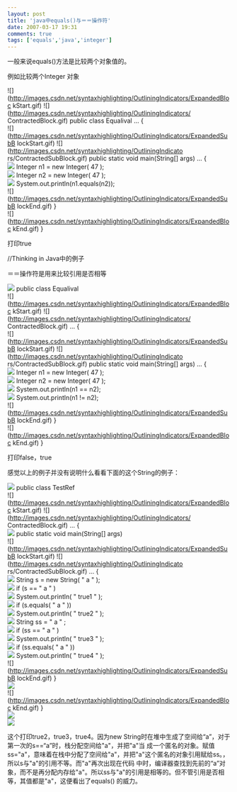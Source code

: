 ```yaml
---
layout: post
title: 'java中equals()与＝＝操作符'
date: 2007-03-17 19:31
comments: true
tags: ['equals','java','integer']
---
```


一般来说equals()方法是比较两个对象值的。

例如比较两个Integer 对象

![](http://images.csdn.net/syntaxhighlighting/OutliningIndicators/ExpandedBloc
kStart.gif) ![](http://images.csdn.net/syntaxhighlighting/OutliningIndicators/
ContractedBlock.gif) public  class  Equalival  ...  {  
![](http://images.csdn.net/syntaxhighlighting/OutliningIndicators/ExpandedSubB
lockStart.gif) ![](http://images.csdn.net/syntaxhighlighting/OutliningIndicato
rs/ContractedSubBlock.gif) public  static  void  main(String[] args)  ...  {  
![](http://images.csdn.net/syntaxhighlighting/OutliningIndicators/InBlock.gif)
Integer n1  =  new  Integer(  47  );  
![](http://images.csdn.net/syntaxhighlighting/OutliningIndicators/InBlock.gif)
Integer n2  =  new  Integer(  47  );  
![](http://images.csdn.net/syntaxhighlighting/OutliningIndicators/InBlock.gif)
System.out.println(n1.equals(n2));  
![](http://images.csdn.net/syntaxhighlighting/OutliningIndicators/ExpandedSubB
lockEnd.gif) }  
![](http://images.csdn.net/syntaxhighlighting/OutliningIndicators/ExpandedBloc
kEnd.gif) }

打印true

//Thinking in Java中的例子

＝＝操作符是用来比较引用是否相等

![](http://images.csdn.net/syntaxhighlighting/OutliningIndicators/None.gif)
public  class  Equalival  
![](http://images.csdn.net/syntaxhighlighting/OutliningIndicators/ExpandedBloc
kStart.gif) ![](http://images.csdn.net/syntaxhighlighting/OutliningIndicators/
ContractedBlock.gif) ...  {  
![](http://images.csdn.net/syntaxhighlighting/OutliningIndicators/ExpandedSubB
lockStart.gif) ![](http://images.csdn.net/syntaxhighlighting/OutliningIndicato
rs/ContractedSubBlock.gif) public  static  void  main(String[] args)  ...  {  
![](http://images.csdn.net/syntaxhighlighting/OutliningIndicators/InBlock.gif)
Integer n1  =  new  Integer(  47  );  
![](http://images.csdn.net/syntaxhighlighting/OutliningIndicators/InBlock.gif)
Integer n2  =  new  Integer(  47  );  
![](http://images.csdn.net/syntaxhighlighting/OutliningIndicators/InBlock.gif)
System.out.println(n1  ==  n2);  
![](http://images.csdn.net/syntaxhighlighting/OutliningIndicators/InBlock.gif)
System.out.println(n1  !=  n2);  
![](http://images.csdn.net/syntaxhighlighting/OutliningIndicators/ExpandedSubB
lockEnd.gif) }  
![](http://images.csdn.net/syntaxhighlighting/OutliningIndicators/ExpandedBloc
kEnd.gif) }

打印false，true

感觉以上的例子并没有说明什么看看下面的这个String的例子：

![](http://images.csdn.net/syntaxhighlighting/OutliningIndicators/None.gif)
public  class  TestRef  
![](http://images.csdn.net/syntaxhighlighting/OutliningIndicators/ExpandedBloc
kStart.gif) ![](http://images.csdn.net/syntaxhighlighting/OutliningIndicators/
ContractedBlock.gif) ...  {  
![](http://images.csdn.net/syntaxhighlighting/OutliningIndicators/InBlock.gif)
public  static  void  main(String[] args)  
![](http://images.csdn.net/syntaxhighlighting/OutliningIndicators/ExpandedSubB
lockStart.gif) ![](http://images.csdn.net/syntaxhighlighting/OutliningIndicato
rs/ContractedSubBlock.gif) ...  {  
![](http://images.csdn.net/syntaxhighlighting/OutliningIndicators/InBlock.gif)
String s  =  new  String(  "  a  "  );  
![](http://images.csdn.net/syntaxhighlighting/OutliningIndicators/InBlock.gif)
if  (s  ==  "  a  "  )  
![](http://images.csdn.net/syntaxhighlighting/OutliningIndicators/InBlock.gif)
System.out.println(  "  true1  "  );  
![](http://images.csdn.net/syntaxhighlighting/OutliningIndicators/InBlock.gif)
if  (s.equals(  "  a  "  ))  
![](http://images.csdn.net/syntaxhighlighting/OutliningIndicators/InBlock.gif)
System.out.println(  "  true2  "  );  
![](http://images.csdn.net/syntaxhighlighting/OutliningIndicators/InBlock.gif)
String ss  =  "  a  "  ;  
![](http://images.csdn.net/syntaxhighlighting/OutliningIndicators/InBlock.gif)
if  (ss  ==  "  a  "  )  
![](http://images.csdn.net/syntaxhighlighting/OutliningIndicators/InBlock.gif)
System.out.println(  "  true3  "  );  
![](http://images.csdn.net/syntaxhighlighting/OutliningIndicators/InBlock.gif)
if  (ss.equals(  "  a  "  ))  
![](http://images.csdn.net/syntaxhighlighting/OutliningIndicators/InBlock.gif)
System.out.println(  "  true4  "  );  
![](http://images.csdn.net/syntaxhighlighting/OutliningIndicators/ExpandedSubB
lockEnd.gif) }  
![](http://images.csdn.net/syntaxhighlighting/OutliningIndicators/InBlock.gif)  
![](http://images.csdn.net/syntaxhighlighting/OutliningIndicators/ExpandedBloc
kEnd.gif) }  
![](http://images.csdn.net/syntaxhighlighting/OutliningIndicators/None.gif)  
![](http://images.csdn.net/syntaxhighlighting/OutliningIndicators/None.gif)

这个打印true2，true3，true4。因为new String时在堆中生成了空间给“a”，对于第一次的s==“a”时，栈分配空间给"a"，并把"a"当
成一个匿名的对象。赋值ss="a"，意味着在栈中分配了空间给"a"，并把"a"这个匿名的对象引用赋给ss。，所以s与"a"的引用不等。而"a"再次出现在代码
中时，编译器查找到先前的“a”对象，而不是再分配内存给"a"。所以ss与"a"的引用是相等的。但不管引用是否相等，其值都是"a"，这便看出了equals()
的威力。

